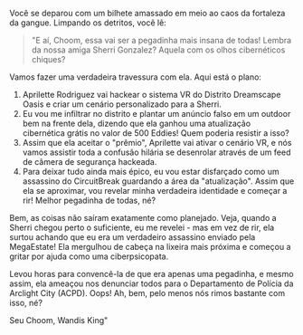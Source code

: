 Você se deparou com um bilhete amassado em meio ao caos da fortaleza da gangue. Limpando os detritos, você lê:

> "E aí, Choom, essa vai ser a pegadinha mais insana de todas! Lembra da nossa amiga Sherri Gonzalez? Aquela com os olhos cibernéticos chiques?

Vamos fazer uma verdadeira travessura com ela. Aqui está o plano:

1. Aprilette Rodriguez vai hackear o sistema VR do Distrito Dreamscape Oasis e criar um cenário personalizado para a Sherri.
2. Eu vou me infiltrar no distrito e plantar um anúncio falso em um outdoor bem na frente dela, dizendo que ela ganhou uma atualização cibernética grátis no valor de 500 Eddies! Quem poderia resistir a isso?
3. Assim que ela aceitar o "prêmio", Aprilette vai ativar o cenário VR, e nós vamos assistir toda a confusão hilária se desenrolar através de um feed de câmera de segurança hackeada.
4. Para deixar tudo ainda mais épico, eu vou estar disfarçado como um assassino do CircuitBreak guardando a área da "atualização". Assim que ela se aproximar, vou revelar minha verdadeira identidade e começar a rir! Melhor pegadinha de todas, né?

Bem, as coisas não saíram exatamente como planejado. Veja, quando a Sherri chegou perto o suficiente, eu me revelei - mas em vez de rir, ela surtou achando que eu era um verdadeiro assassino enviado pela MegaEstate! Ela mergulhou de cabeça na lixeira mais próxima e começou a gritar por ajuda como uma ciberpsicopata.

Levou horas para convencê-la de que era apenas uma pegadinha, e mesmo assim, ela ameaçou nos denunciar todos para o Departamento de Polícia da Arclight City (ACPD). Oops! Ah, bem, pelo menos nós rimos bastante com isso, né?

Seu Choom,
Wandis King"
